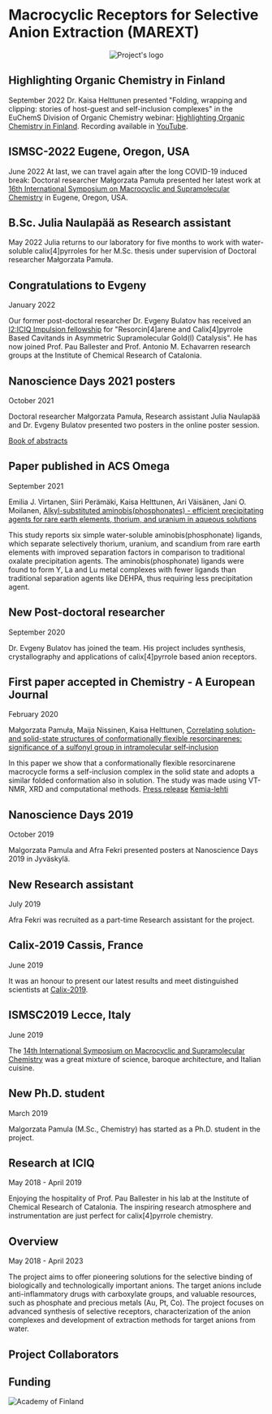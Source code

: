 # Macrocyclic Receptors for Selective Anion Extraction (MAREXT)

<p style="text-align:center">
    <img :src="$withBase('/logo.png')" alt="Project's logo">
</p>


## Highlighting Organic Chemistry in Finland
<Calendar/> September 2022
Dr. Kaisa Helttunen presented "Folding, wrapping and clipping: stories of host-guest and self-inclusion complexes" in the EuChemS Division of Organic Chemistry webinar: [Highlighting Organic Chemistry in Finland](https://www.euchems.eu/divisions/organic-chemistry-2/). Recording available in [YouTube](https://www.youtube.com/watch?v=Zmv_mHui2w4).

<Portrait src="EuChemS-webinar.png" alt="Programme of EuChemS Division of Organic Chemistry - Highlighting Organic Chemistry in Finland"/>


## ISMSC-2022 Eugene, Oregon, USA
<Calendar/> June 2022
At last, we can travel again after the long COVID-19 induced break: Doctoral researcher Małgorzata Pamuła presented her latest work at [16th International Symposium on Macrocyclic and Supramolecular Chemistry](https://blogs.uoregon.edu/ismsc2022/) in Eugene, Oregon, USA.

<Portrait src="poster-ISMSC-2022.jpg" alt="Malgorzata Pamula at her poster"/>


## B.Sc. Julia Naulapää as Research assistant
<Calendar/> May 2022
Julia returns to our laboratory for five months to work with water-soluble calix[4]pyrroles for her M.Sc. thesis under supervision of Doctoral researcher Małgorzata Pamuła.

<Portrait src="Julia-Naulapaa-portrait2022.jpg" alt="Portrait of Julia Naulapää"/>

## Congratulations to Evgeny
<Calendar/> January 2022

Our former post-doctoral researcher Dr. Evgeny Bulatov has received an [I2:ICIQ Impulsion fellowship](http://iciq-impulsion.eu/impulsions-3th-call-fellowships-awarded/) for "Resorcin[4]arene and Calix[4]pyrrole Based Cavitands in Asymmetric Supramolecular Gold(I) Catalysis". He has now joined Prof. Pau Ballester and Prof. Antonio M. Echavarren research groups at the Institute of Chemical Research of Catalonia.

## Nanoscience Days 2021 posters
<Calendar/> October 2021

Doctoral researcher Małgorzata Pamuła, Research assistant Julia Naulapää and Dr. Evgeny Bulatov presented two posters in the online poster session.

<Portrait src="poster-NSDays2021-JN.png" alt="Picture from abstract by J. Naulapää"/>

[Book of abstracts](https://www.jyu.fi/science/en/nanoscience-center/nanoscience-days/program/nsd2021-abstract-book-1.pdf)


## Paper published in ACS Omega
<Calendar/> September 2021

Emilia J. Virtanen, Siiri Perämäki, Kaisa Helttunen, Ari Väisänen, Jani O. Moilanen, [Alkyl-substituted aminobis(phosphonates) - efficient precipitating agents for rare earth elements, thorium, and uranium in aqueous solutions](https://doi.org/10.1021/acsomega.1c02982)

<Portrait src="18.gif" alt="ACS Omega 2021"/>

This study reports six simple water-soluble aminobis(phosphonate) ligands, which separate selectively thorium, uranium, and scandium from rare earth elements with improved separation factors in comparison to traditional oxalate precipitation agents. The aminobis(phosphonate) ligands were found to form Y, La and Lu metal complexes with fewer ligands than traditional separation agents like DEHPA, thus requiring less precipitation agent.

## New Post-doctoral researcher

<Calendar/> September 2020

Dr. Evgeny Bulatov has joined the team. His project includes synthesis, crystallography and applications of calix[4]pyrrole based anion receptors.

<Portrait src="Evgeny-Bulatov.jpg" alt="Portrait of Evgeny Bulatov" />

## First paper accepted in Chemistry - A European Journal

<Calendar/> February 2020

Małgorzata Pamuła, Maija Nissinen, Kaisa Helttunen, [Correlating solution- and solid-state structures of conformationally flexible resorcinarenes: significance of a sulfonyl group in intramolecular self‐inclusion](https://doi.org/10.1002/chem.201905211)

<Portrait src="17.png" alt="Chem. Eur. J. 2020" />

In this paper we show that a conformationally flexible resorcinarene macrocycle forms a self-inclusion complex in the solid state and adopts a similar folded conformation also in solution. The study was made using VT-NMR, XRD and computational methods.
[Press release](https://www.jyu.fi/en/current/archive/2020/06/chemists-from-jyvaskyla-made-flexible-molecular-cups-can-be-filled-with-toluene) [Kemia-lehti](https://www.kemia-lehti.fi/molekyyleista-syntyi-joustavia-kuppeja/)


## Nanoscience Days 2019

<Calendar/> October 2019

Malgorzata Pamula and Afra Fekri presented posters at Nanoscience Days 2019 in Jyväskylä.

<Portrait src="NSDays-2019-2-crop.jpg" alt="Afra's poster at Nanoscience Days" />


## New Research assistant

<Calendar/> July 2019

Afra Fekri was recruited as a part-time Research assistant for the project.

<Portrait src="Afra-Fekri.jpg" alt="Portrait of Afra Fekri" />


## Calix-2019 Cassis, France

<Calendar/> June 2019

It was an honour to present our latest results and meet distinguished scientists at [Calix-2019](http://www.cinam.univ-mrs.fr/calix2019/index.php?page=Accueil).

<Portrait src="poster-Calix2019.jpg" alt="Poster at Calix-2019" />

## ISMSC2019 Lecce, Italy

<Calendar/> June 2019

The [14th International Symposium on Macrocyclic and Supramolecular Chemistry](https://ismsc2019.eu/#) was a great mixture of science, baroque architecture, and Italian cuisine.

<Portrait src="poster-ISMSC.jpg" alt="Poster at ISMSC" />

## New Ph.D. student

<Calendar/> March 2019

Malgorzata Pamula (M.Sc., Chemistry) has started as a Ph.D. student in the project.

<Portrait src="MPamula.jpg" alt="Portrait of Malgorzata Pamula" />

## Research at ICIQ

<Calendar/> May 2018 - April 2019

Enjoying the hospitality of Prof. Pau Ballester in his lab at the Institute of Chemical Research of Catalonia. The inspiring research atmosphere and instrumentation are just perfect for calix[4]pyrrole chemistry. 

<Portrait src="KHelttunen.jpg" alt="Portrait at ICIQ" />

## Overview

<Calendar/> May 2018 - April 2023

The project aims to offer pioneering solutions for the selective binding of biologically and technologically important anions. The target anions include anti-inflammatory drugs with carboxylate groups, and valuable resources, such as phosphate and precious metals (Au, Pt, Co). The project focuses on advanced synthesis of selective receptors, characterization of the anion complexes and development of extraction methods for target anions from water.

## Project Collaborators

  <Item
      src="../logo/iciq.png"
      alt="ICIQ"
      href="https://group.ballester.me"
      header="Prof. Pablo Ballester"
      text="ICREA research professor at the Institute of Chemical Research of Catalonia, ICIQ"
  />
  <Item
      src="../logo/gu.gif"
      alt="University of Gothenburg"
      href="http://cmb.gu.se/english/about_us/staff?languageId=100001&userId=xbjohq"
      header="Prof. Johan Bergenholtz"
      text="University of Gothenburg"
  />

## Funding

<p style="width:300px">
    <img :src="$withBase('/logo/aka.png')" alt="Academy of Finland">
</p>
